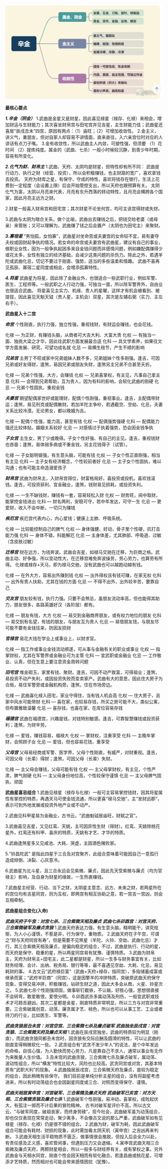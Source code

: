 ![武曲星](./武曲星.png)

**最核心要点**

***1.辛金（阴金）***
1.武曲是金星又是财星，因此喜见禄星（禄存、化禄）来相会，增加财运与生财能力；其次喜坐财帛宫与田宅宫并见吉星，主生财能力佳；武曲星还喜居“辰戌丑未”四宫，原因有两点：（1）庙旺；（2）可增加收敛性。
2.金主义，讲义气，重朋友，但对自家人却容易不讲情面，直来直往，入六亲宫位时对应的人讲话有点刀子嘴。
3.金有收敛性，所以武曲主人内敛，可塑性强，但须要 （1）花时间 （2）提炼纯度。属金的（武曲、七杀）一般小时候较沉静，到青少年时期，容易有所变化。

***2.化气为财、财帛主***
1.武曲、天府、太阴均是财星，但特性却有所不同：
武曲是行动力、执行之财（经营、投资），所以会积极赚钱，也主财路的宽广，喜欢拿钱去投资。
天府为财库之星，有保守、守成的特性，喜欢将钱存在银行，生活上花费到一定程度（会设置上限）后会开始管控支出，所以天府也跟预算有关。
太阴化气为富，太阴以月亮来代表，月亮有东升西落的转动特性，且月亮会横跨各个国家，因此月亮主远方之财。

2.财星一般喜入财帛宫和田宅宫；其次财星不论坐何宫，均可主该宫得财或失财。

3.武曲与太阴为暗合关系，做个比喻，武曲出去赚钱之后，把钱交给老婆（或母亲）来管账；又可以理解为，武曲赚了钱之后会置产（太阴也为田宅主）来聚财。

***3.寡宿星***
“男怕孤，女怕寡”，武曲星对坐命宫或夫妻宫的女命较不宜，易有妻夺夫权或因财起争执的情况。若女命的命宫或夫妻宫有武曲星，建议有自己的事业，做职业女性，因为一般争执起因多来自金钱问题而非感情问题，例如嫌配偶赚得少或花太多，女性有独立的经济基础，会减少这类问题的杀伤力。除此之外，若遇羊陀或武曲化忌，切记不要过于刚直、强势，适当的多些温柔和情趣。
武曲不喜再见孤辰、寡宿二星同度或相会，会增添孤寡特性。

***4.将星***
武曲星为将星，因此除了金融业外，也很适合一些武职行业，例如军警、医生、工程师等。一般武职之人行动力强，可独当一面，所以除军警界外，自由业也很适合武曲。
将星喜见主实力、机缘、贵人的星曜，这样才有机会被看到、被提拔，因此喜见天魁天钺（贵人星，主机会）双星，其次是左辅右弼（实力、主左右手）。

**武曲星入十二宫**

***命宫***
个性刚直，执行力强，独立性强，重视钱财，有财运会赚钱，也会花钱。

化禄 — 为正财，有赚钱头脑，从商者可大吉大利、大富大贵
化权 — 有独当一面、独挑大梁之才华，因此往武职方面发展最合适
化科 — 具文学素养，如果往文学方面发展、研究，可望功成名就
化忌 — 易横生枝节，产生不顺的影响

***兄弟宫***
主男丁不旺或家中兄弟姐妹人数不多，兄弟姐妹个性多刚强。逢吉，可因兄弟或好友得财，逢煞，易因兄弟或朋友失财，逢煞另主兄弟不合甚至夭折。

化禄 — 兄弟个性强，大方，会赚钱
化权 — 兄弟喜掌权，有主见，凡事自己拿主意
化科 — 会得到兄弟帮助，互为贵人，因为有科的影响，会软化武曲的刚硬
化忌 — 兄弟个性固执，重视金钱

***夫妻宫***
期望配偶家世好或能理财，配偶个性刚强，重视事业。逢吉，主配偶带财运；逢煞，易见刑克或配偶散财。若加羊陀主争吵，若遇截空、空劫、化忌，夫妻关系比较冷漠。无论男女，都以晚婚为吉。

化禄 — 配偶个性强，能力高，甚至有钱
化权 — 配偶强势强硬
化科 — 配偶能力强还比较体贴，婚姻关系较好
化忌 — 对感情过于执着强势，恐会因金钱争执

***子女宫***
主生女，男丁少或晚得。子女个性好强、有自己的主见。逢吉，重视钱财也吝啬；逢煞，易体弱多病或不重金钱，另主花钱得子（试管）。

化禄 — 子女聪明倔强，有生意头脑，可能有钱
化权 — 子女个性正直刚强，相当有主见
化科 — 主子女有经济概念，个性较前者好
化忌 — 主子女个性固执，难以沟通；也有可能主命造溺爱孩子

***财帛宫***
武曲为财帛主，入财帛宫得位，财富格局好。喜投资或投机，喜欢钱滚钱。逢吉，可投资获利、宜金融业，逢煞，钱财易见损耗，或投资失利。

化禄 — 一生不缺钱财，赚钱有一套，容易轻松入财
化权 — 财势旺，闹中取财，能掌控金钱进出
化科 — 财名两利，安稳可守，若中年发达，可守一生
化忌 — 更爱财，收入不会中断，一切只为赚钱

***疾厄宫***
疾厄宫代表内心，内心爱钱；健康上主肺、呼吸系统。

化禄 — 比较能控制自己的脾气
化权 — 身体强健、好动，骨子里个性硬，抗打击能力强
化科 — 身体不错，科能解厄
化忌 — 主身体差，尤其肺部、呼吸道、过敏（含皮肤过敏）

***迁移宫***
财在远方，为钱奔波。武曲会吉星，如禄马交驰在迁移，为巨商之格。武曲主动、好争强，所以变动性大，在迁移宫难免奔波操劳，劳心劳力，也算劳有所得。
化禄或禄存+天马，即为禄马交驰，没有武曲也可以越跑动越有钱。

化禄 — 在外大方，容易出外赚到钱
化权 — 出外得权且有钱可赚，在家无权
化科 — 出外有贵人扶助，尤其在钱的方面
化忌 — 不得不出外，出外较辛苦，要靠自己

***交友宫***
朋友较有钱，执行力强。只要不会煞忌，虽朋友流动率高，但也能得其助力，朋友很多，各路英雄好汉（各阶层）都有。

化禄 — 朋友有钱，大方
化权 — 易交到金融商界朋友，或有权力地位的朋友
化科 — 易交到有名望，有钱的朋友，与朋友互为贵人
化忌 — 易借朋友钱，与朋友尽可能不要有金钱往来，防因友损财

***官禄宫***
易花大钱在学业上或事业上，以财求官。

化禄 — 指工作或事业金钱流动顺遂，可从事与金融有关的职业或事业
化权 — 指掌财权，尤其在军警界或金融业可为主管
化科 — 宜武职或金融业
化忌 — 工作敬业、认真，但在生意上要注意资金周转问题

***田宅宫***
堆金砌玉，家里有钱、聚财。逢吉，可因不动产致富，可得祖业；逢煞，易投资不动产失利，或因投资失败而变卖家产。武曲有大的意思，因此住大房子为合局，易住军警旁或金融机构旁。逢煞，住在市场旁边。

化禄 — 武曲喜化禄入田宅，家业守得住，当有钱人机会高
化权 — 住大房子，且家中风水可能带财
化科 — 喜在家，也较易存钱，所买之房可能不大，类似公寓，但布置雅致温馨
化忌 — 喜存钱，也喜在家，在库位容易存钱

***福德宫***
武曲在福德宫，兴趣是钱，对钱特别敏感。逢吉，可靠智慧赚钱或投资获利；逢煞，为财辛劳。

化禄 — 爱钱，赚钱容易，福禄大
化权 — 掌财权，注重享受
化科 — 主晚年掌财，会照顾子女
化忌 — 爱钱，但也容易花钱，重享受

***父母宫***
父母易经商或军警、医学界，父母个性刚直，有威严，对财重视。逢吉，可因父母（长辈）得财；逢煞，可因父母（长辈）失财。

化禄 — 主父母会赚钱，父母可能有钱
化权 — 主父母掌财权，有主见，个性严肃，脾气刚硬
化科 — 主父母身份地位高，个性较保守谨慎
化忌 — 主父母脾气固执、顽固

**武曲星喜忌组合**
1.武曲见禄星（禄存与化禄）一般可主容易掌控钱财，因其将星属性有掌控的特质，再遇天马可使金钱流通，所以更喜“禄马交驰”，主“发财远郡”，表示可到外地发展或投资外地产业或不动产。

2.武曲见科甲星易为金融业，古书云，“武曲魁钺居庙旺，财赋之官”。

3.武曲喜见吉星，又见红鸾、天姚，主可因异性生财（得财）。红鸾、天姚除桃花星外，红鸾还有科甲、喜庆的特质，天姚有才艺、才华的特质。

4.武曲逢煞星多又见咸池、大耗、哭虚，主因酒色赌败家。

5.“铃昌陀武” 是指此四星于三合及对宫聚齐，此组合意味着可能因自己一意孤行造成倾倒、决裂、心灰意冷。

6.武曲星为北斗星，且三合永远会见紫微、廉贞，因此先天受紫微与廉贞（均为官禄主）影响，及自身为财星的缘故，一生热衷赚钱。

7.武曲星主经营、行动、当下之财，太阴星主意念、远方、未来之财，若两星所在的宫位均有吉星同宫，则为互权，即两宫有相互协助之意，若一宫吉一宫凶，则会互相牵制。

**武曲星组合变化(入命)**

***武曲天府子午宫：对宫七杀、三合紫微天相及廉贞***
***武曲七杀卯酉宫：对宫天府、三合紫微破军及廉贞贪狼***
1.武曲天府表达力强，有生意头脑，精明能干，讲究规矩，为人小心谨慎，不惹是非，行为保守，重物质。
2.武曲天府在子午宫，可谓之“财与天府同宫有寿”，但是需要不见煞星（羊陀、火铃、空劫、武曲化忌）才行。其三合紫微天相及廉贞，是偏向稳定的组合，不过，武曲是执行、行动的星，而天府是保守、稳重的星，所以两星同宫易有犹豫、谨慎特质。
3.武曲为财帛主，天府为财帛主+田宅主，此二星都是财星，所以一生多与财务事宜有关，比如财务经理、会计、出纳、税务局、银行等等，最不喜遇见空劫、大耗、化忌，易见耗财的事。
4.古文云“武府禄巨富”（武曲+天府+禄存，指同宫），多指储蓄成富或继承而富；“武府羊巨商”（同宫），这是因擎羊的冲拼特质，突破原武曲天府保守现象，变得交易冲拼，积极赚钱，钻研生财之道，因此大多会从商，火星、铃星次之。
5.武曲七杀个性刚强顽固，做事斩钉截铁，不认输，好胜心强，思想很直接不会转弯，敢爱敢恨，爱恨分明。
6.卯酉武杀多属动荡及刑伤，一般宜武职或技术才可趋吉避凶。其次二星都是金星，刚直特质非常明显，所以三方与对宫非常重要。三合紫破属创意，动荡，廉贪属才艺、桃色，所以也可以从事工艺、工业或者持刀的行业，比如医生、军警等。

***武曲贪狼居丑未宫：对宫空宫、三合紫微七杀及廉贞破军***
***武曲独坐辰戌宫：对宫贪狼、三合紫微天府及廉贞天相***
1.武曲在辰戌宫独坐，武曲的特质较为明显（刚直），而武曲贪狼同都丑未宫时，因贪狼有交际应酬及圆滑的特性，可以让武曲的刚直变得稍微软化一些。
2.武贪组合有“武贪不发少年人”的说法，是个中年发达的命格，自信心强，为人勤快而劳心劳力，凡是靠自己不求人，通常以事业有无作为来衡量人生价值。
3.丑未宫的武曲贪狼，三合紫微七杀及廉贞破军，属动荡、波动性组合，所以“横发”特性比较大，风险也比较高。武贪同宫或对宫，其基本特质有“武职大利”的现象。
4.武曲独居辰戌宫，三合紫微天府及廉贞，是较为稳定的组合，因此稍微有些保守。
我们目前是单纯分析主星的组合，没有将副星考虑进来，所以有时动荡组合也会因副星同度或三合、对照而变得保守、谨慎。

***武曲天相居寅申宫：对宫破军、三合紫微及廉贞天府***
***武曲破军巳亥宫：对方天相、三合紫微贪狼及廉贞七杀***
1.武曲破军个性刚强，易冲动，喜掌权，成败起伏大，有孤注一掷而不计后果的冒险精神。
古书对破军星评价不高，所以古文云，“与破军同度，破祖丧家，而终身劳碌”，现今社会，武曲破军虽为动荡组合，却也仅仅表现在常常走动，聚少离多，不会像古文说的那么严重，武曲破军如有见禄星（禄存、化禄）仍是很不错的组合。
2.武曲为财，破军为耗，因此武曲破军组合可能会有耗材、财损的现象，此时需加看太阴天机（寅申宫）之吉凶再来判断。
3.武曲天相生活平稳物质不匮乏，做事情很会推脱，但投入后会全力以赴，有责任感及正义感，喜欢管闲事，但遇到压力又会退缩。
4.寅申宫武曲天相三合紫微及廉贞天府，两颗财星相会，所以一般多与财经界有关，或有掌权之事。另外武曲金与天相水同宫，刚直个性会因天相而有软化融合。若逢昌曲或桃花星，可增添才艺特质，然而相对也可能会带来感情困扰（犹豫）。